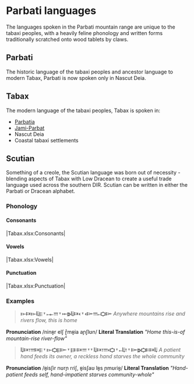 # Parbati languages

The languages spoken in the Parbati mountain range are unique to the tabaxi peoples, with a heavily feline phonology and written forms traditionally scratched onto wood tablets by claws.

## Parbati

The historic language of the tabaxi peoples and ancestor language to modern Tabax, Parbati is now spoken only in Nascut Deia.

## Tabax
The modern language of the tabaxi peoples, Tabax is spoken in:

- [Parbatia](/places/dracean_intercoastal_republic#parbatia)
- [Jami-Parbat](/places/kashar#jami-parbat)
- Nascut Deia
- Coastal tabaxi settlements

## Scutian
Something of a creole, the Scutian language was born out of necessity - blending aspects of Tabax with Low Dracean to create a useful trade language used across the southern DIR. Scutian can be written in either the Parbati or Dracean alphabet.

### Phonology

#### Consonants

|Tabax.xlsx:Consonants|

#### Vowels

|Tabax.xlsx:Vowels|

#### Punctuation

|Tabax.xlsx:Punctuation|

### Examples

> **𐎋𐎑𐎋𐎛𐎅 𐎟 𐎖𐎚𐎍 𐎟 𐎀𐎗𐎛𐎑𐎓 𐎟 𐎓𐎆𐎍𐎚𐎘𐎆**
> *Anywhere mountains rise and rivers flow, this is home*

**Pronunciation** /ninʀ̥r elʃ ɽ̊mʀ̥ia aɲʃlʊn/
**Literal Translation** *"Home this-is-of mountain-rise river-flow"*


> **𐎛𐎑𐎂𐎍𐎑𐎅 𐎟 𐎋𐎘𐎅𐎆 𐎟 𐎅𐎔𐎑𐎍 𐎟 𐎟 𐎛𐎑𐎂𐎍𐎓𐎘 𐎟 𐎚𐎛𐎂 𐎟 𐎆𐎗𐎘𐎔𐎑𐎛**
> *A patient hand feeds its owner, a reckless hand starves the whole community*

**Pronunciation** /ʀ̥isʃir nʊrɲ rɾiʃ, ʀ̥isʃaʊ lʀ̥s ɲmʊɾiʀ̥/
**Literal Translation** *"Hand-patient feeds self, hand-impatient starves community-whole"*

